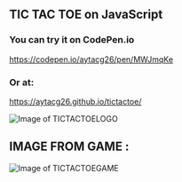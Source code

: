 ## TIC TAC TOE on JavaScript

### You can try it on CodePen.io

https://codepen.io/aytacg26/pen/MWJmqKe

### Or at:
https://aytacg26.github.io/tictactoe/

![Image of TICTACTOELOGO](https://i.ibb.co/K2qYj2t/repository-open-graph-template.png)

## IMAGE FROM GAME :

![Image of TICTACTOEGAME](https://i.ibb.co/dbLhZpq/gameimage.png)


